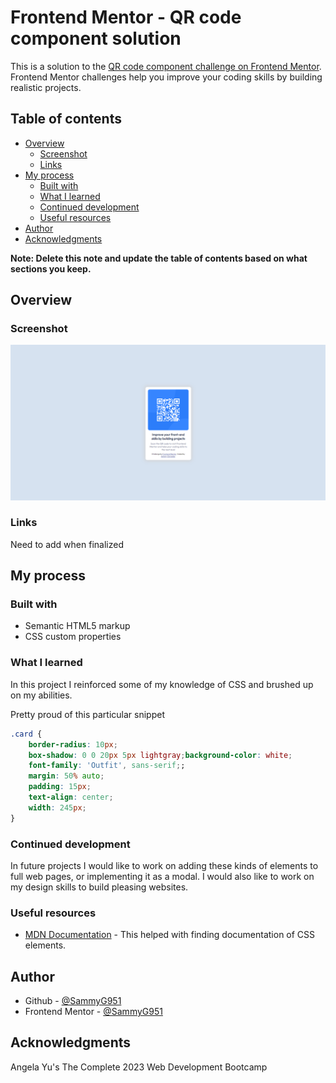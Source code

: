 # Frontend Mentor - QR code component solution

This is a solution to the [QR code component challenge on Frontend Mentor](https://www.frontendmentor.io/challenges/qr-code-component-iux_sIO_H). Frontend Mentor challenges help you improve your coding skills by building realistic projects. 

## Table of contents

- [Overview](#overview)
  - [Screenshot](#screenshot)
  - [Links](#links)
- [My process](#my-process)
  - [Built with](#built-with)
  - [What I learned](#what-i-learned)
  - [Continued development](#continued-development)
  - [Useful resources](#useful-resources)
- [Author](#author)
- [Acknowledgments](#acknowledgments)

**Note: Delete this note and update the table of contents based on what sections you keep.**

## Overview

### Screenshot

![index.html](images\Finished-product-screenshot.png)

### Links

Need to add when finalized
<!-- - Solution URL: [Add solution URL here](https://your-solution-url.com)
- Live Site URL: [Add live site URL here](https://your-live-site-url.com) -->

## My process

### Built with

- Semantic HTML5 markup
- CSS custom properties

### What I learned

In this project I reinforced some of my knowledge of CSS and brushed up on my abilities.

Pretty proud of this particular snippet

```css
.card {
    border-radius: 10px;
    box-shadow: 0 0 20px 5px lightgray;background-color: white;
    font-family: 'Outfit', sans-serif;;
    margin: 50% auto;
    padding: 15px;
    text-align: center;
    width: 245px;
}
```

### Continued development

In future projects I would like to work on adding these kinds of elements to full web pages, or implementing it as a modal. I would also like to work on my design skills to build pleasing websites.


### Useful resources

- [MDN Documentation](https://developer.mozilla.org/en-US/) - This helped with finding documentation of CSS elements.

## Author

- Github - [@SammyG951](https://github.com/)
- Frontend Mentor - [@SammyG951](https://www.frontendmentor.io/profile/SammyG951)

## Acknowledgments

Angela Yu's The Complete 2023 Web Development Bootcamp
